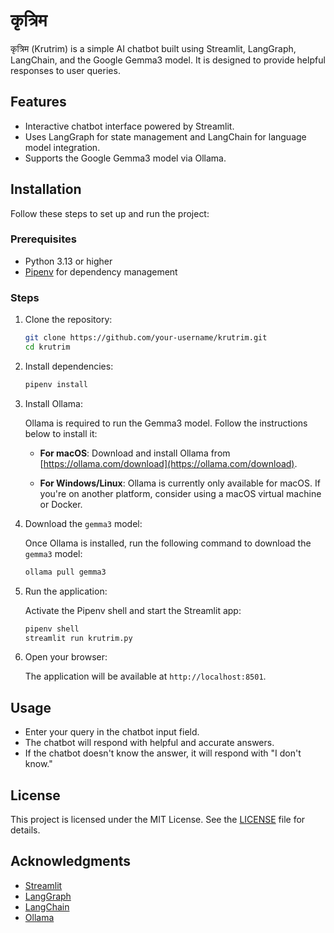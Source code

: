 # कृत्रिम

कृत्रिम (Krutrim) is a simple AI chatbot built using Streamlit, LangGraph, LangChain, and the Google Gemma3 model. It is designed to provide helpful responses to user queries.

## Features

- Interactive chatbot interface powered by Streamlit.
- Uses LangGraph for state management and LangChain for language model integration.
- Supports the Google Gemma3 model via Ollama.

## Installation

Follow these steps to set up and run the project:

### Prerequisites

- Python 3.13 or higher
- [Pipenv](https://pipenv.pypa.io/en/latest/) for dependency management

### Steps

1. Clone the repository:

   ```sh
   git clone https://github.com/your-username/krutrim.git
   cd krutrim
   ```

2. Install dependencies:

   ```sh
   pipenv install
   ```

3. Install Ollama:

   Ollama is required to run the Gemma3 model. Follow the instructions below to install it:

   - **For macOS**:
     Download and install Ollama from [https://ollama.com/download](https://ollama.com/download).

   - **For Windows/Linux**:
     Ollama is currently only available for macOS. If you're on another platform, consider using a macOS virtual machine or Docker.

4. Download the `gemma3` model:

   Once Ollama is installed, run the following command to download the `gemma3` model:

   ```sh
   ollama pull gemma3
   ```

5. Run the application:

   Activate the Pipenv shell and start the Streamlit app:

   ```sh
   pipenv shell
   streamlit run krutrim.py
   ```

6. Open your browser:

   The application will be available at `http://localhost:8501`.

## Usage

- Enter your query in the chatbot input field.
- The chatbot will respond with helpful and accurate answers.
- If the chatbot doesn't know the answer, it will respond with "I don't know."

## License

This project is licensed under the MIT License. See the [LICENSE](LICENSE) file for details.

## Acknowledgments

- [Streamlit](https://streamlit.io/)
- [LangGraph](https://github.com/langgraph/langgraph)
- [LangChain](https://langchain.com/)
- [Ollama](https://ollama.com/)
```
